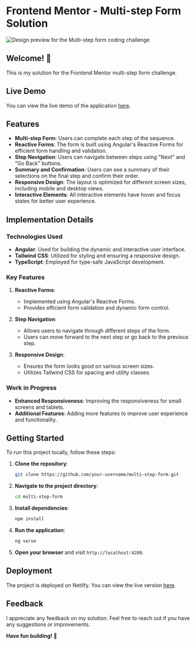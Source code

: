 # Frontend Mentor - Multi-step Form Solution

![Design preview for the Multi-step form coding challenge](./design/desktop-preview.jpg)

## Welcome! 👋

This is my solution for the Frontend Mentor multi-step form challenge.

## Live Demo

You can view the live demo of the application [here](https://moses-multi-step-form-app.netlify.app/).

## Features

- **Multi-step Form**: Users can complete each step of the sequence.
- **Reactive Forms**: The form is built using Angular's Reactive Forms for efficient form handling and validation.
- **Step Navigation**: Users can navigate between steps using "Next" and "Go Back" buttons.
- **Summary and Confirmation**: Users can see a summary of their selections on the final step and confirm their order.
- **Responsive Design**: The layout is optimized for different screen sizes, including mobile and desktop views.
- **Interactive Elements**: All interactive elements have hover and focus states for better user experience.

## Implementation Details

### Technologies Used

- **Angular**: Used for building the dynamic and interactive user interface.
- **Tailwind CSS**: Utilized for styling and ensuring a responsive design.
- **TypeScript**: Employed for type-safe JavaScript development.

### Key Features

1. **Reactive Forms**:

   - Implemented using Angular's Reactive Forms.
   - Provides efficient form validation and dynamic form control.

2. **Step Navigation**:

   - Allows users to navigate through different steps of the form.
   - Users can move forward to the next step or go back to the previous step.

3. **Responsive Design**:
   - Ensures the form looks good on various screen sizes.
   - Utilizes Tailwind CSS for spacing and utility classes.

### Work in Progress

- **Enhanced Responsiveness**: Improving the responsiveness for small screens and tablets.
- **Additional Features**: Adding more features to improve user experience and functionality.

## Getting Started

To run this project locally, follow these steps:

1. **Clone the repository**:
   ```bash
   git clone https://github.com/your-username/multi-step-form.git
   ```
2. **Navigate to the project directory**:
   ```bash
   cd multi-step-form
   ```
3. **Install dependencies**:
   ```bash
   npm install
   ```
4. **Run the application**:
   ```bash
   ng serve
   ```
5. **Open your browser** and visit `http://localhost:4200`.

## Deployment

The project is deployed on Netlify. You can view the live version [here](https://moses-multi-step-form-app.netlify.app/).

## Feedback

I appreciate any feedback on my solution. Feel free to reach out if you have any suggestions or improvements.

**Have fun building!** 🚀
